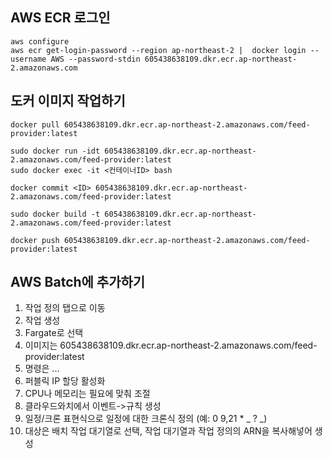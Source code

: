 ## AWS ECR 로그인

```
aws configure
aws ecr get-login-password --region ap-northeast-2 |  docker login --username AWS --password-stdin 605438638109.dkr.ecr.ap-northeast-2.amazonaws.com
```

## 도커 이미지 작업하기

```
docker pull 605438638109.dkr.ecr.ap-northeast-2.amazonaws.com/feed-provider:latest
```

```
sudo docker run -idt 605438638109.dkr.ecr.ap-northeast-2.amazonaws.com/feed-provider:latest
sudo docker exec -it <컨테이너ID> bash
```

```
docker commit <ID> 605438638109.dkr.ecr.ap-northeast-2.amazonaws.com/feed-provider:latest
```

```
sudo docker build -t 605438638109.dkr.ecr.ap-northeast-2.amazonaws.com/feed-provider:latest
```

```
docker push 605438638109.dkr.ecr.ap-northeast-2.amazonaws.com/feed-provider:latest
```

## AWS Batch에 추가하기

1. 작업 정의 탭으로 이동
2. 작업 생성
3. Fargate로 선택
4. 이미지는 605438638109.dkr.ecr.ap-northeast-2.amazonaws.com/feed-provider:latest
5. 명령은 ...
6. 퍼블릭 IP 할당 활성화
7. CPU나 메모리는 필요에 맞춰 조절
8. 클라우드와치에서 이벤트->규칙 생성
9. 일정/크론 표현식으로 일정에 대한 크론식 정의 (예: 0 9,21 \* _ ? _)
10. 대상은 배치 작업 대기열로 선택, 작업 대기열과 작업 정의의 ARN을 복사해넣어 생성
